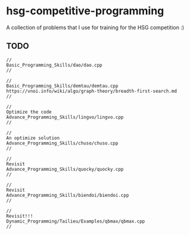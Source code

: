 # hsg-competitive-programming
A collection of problems that I use for training for the HSG competition :)

## TODO
```
//
Basic_Programming_Skills/dao/dao.cpp
//

//
Basic_Programming_Skills/demtau/demtau.cpp
https://vnoi.info/wiki/algo/graph-theory/breadth-first-search.md
//

//
Optimize the code
Advance_Programming_Skills/lingvo/lingvo.cpp
//

//
An optimize solution
Advance_Programming_Skills/chuso/chuso.cpp
//

//
Revisit
Advance_Programming_Skills/quocky/quocky.cpp
//

//
Revisit
Advance_Programming_Skills/biendoi/biendoi.cpp
//

//
Revisit!!!
Dynamic_Programming/Tailieu/Examples/qbmax/qbmax.cpp
//
```